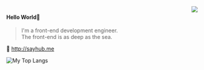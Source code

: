 <img align="right" src="https://github-readme-stats.vercel.app/api?username=liruifengv&show_icons=true&icon_color=805AD5&text_color=108ee9&bg_color=ffffff&hide_title=false" />

#### Hello World👏


> I'm a front-end development engineer.  
> The front-end is as deep as the sea.

🔗 http://sayhub.me

![My Top Langs](https://github-readme-stats.vercel.app/api/top-langs/?username=liruifengv&layout=compact&hide=html)
